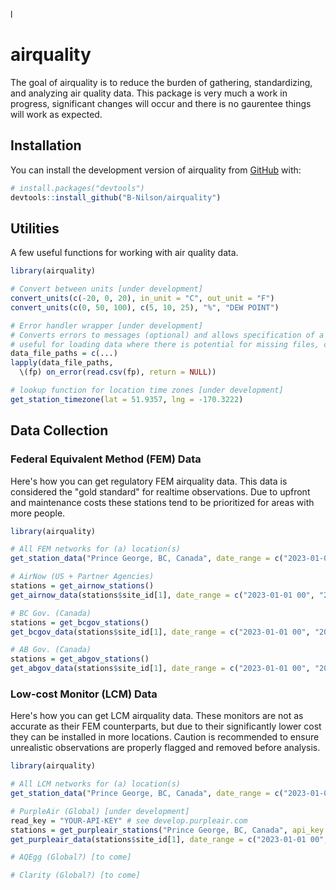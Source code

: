 l
# airquality

<!-- badges: start -->
<!-- badges: end -->

The goal of airquality is to reduce the burden of gathering, standardizing, and analyzing air quality data. This package is very much a work in progress, significant changes will occur and there is no gaurentee things will work as expected. 

## Installation

You can install the development version of airquality from [GitHub](https://github.com/) with:

``` r
# install.packages("devtools")
devtools::install_github("B-Nilson/airquality")
```

## Utilities 

A few useful functions for working with air quality data.

``` r 
library(airquality)

# Convert between units [under development]
convert_units(c(-20, 0, 20), in_unit = "C", out_unit = "F")
convert_units(c(0, 50, 100), c(5, 10, 25), "%", "DEW POINT")

# Error handler wrapper [under development]
# Converts errors to messages (optional) and allows specification of a return value on error instead of stopping the script 
# useful for loading data where there is potential for missing files, corruption, etc 
data_file_paths = c(...)
lapply(data_file_paths, 
  \(fp) on_error(read.csv(fp), return = NULL))

# lookup function for location time zones [under development]
get_station_timezone(lat = 51.9357, lng = -170.3222)

```

## Data Collection

### Federal Equivalent Method (FEM) Data
Here's how you can get regulatory FEM airquality data. This data is considered the "gold standard" for realtime observations. Due to upfront and maintenance costs these stations tend to be prioritized for areas with more people.

``` r
library(airquality)

# All FEM networks for (a) location(s)
get_station_data("Prince George, BC, Canada", date_range = c("2023-01-01 00", "2023-01-03 23"), networks = "FEM")

# AirNow (US + Partner Agencies) 
stations = get_airnow_stations()
get_airnow_data(stations$site_id[1], date_range = c("2023-01-01 00", "2023-01-03 23"))

# BC Gov. (Canada)
stations = get_bcgov_stations()
get_bcgov_data(stations$site_id[1], date_range = c("2023-01-01 00", "2023-01-03 23"))

# AB Gov. (Canada)
stations = get_abgov_stations()
get_abgov_data(stations$site_id[1], date_range = c("2023-01-01 00", "2023-01-03 23"))

```

### Low-cost Monitor (LCM) Data
Here's how you can get LCM airquality data. These monitors are not as accurate as their FEM counterparts, but due to their significantly lower cost they can be installed in more locations. Caution is recommended to ensure unrealistic observations are properly flagged and removed before analysis.

``` r
library(airquality)

# All LCM networks for (a) location(s)
get_station_data("Prince George, BC, Canada", date_range = c("2023-01-01 00", "2023-01-03 23"), networks = "LCM")

# PurpleAir (Global) [under development]
read_key = "YOUR-API-KEY" # see develop.purpleair.com
stations = get_purpleair_stations("Prince George, BC, Canada", api_key = read_key)
get_purpleair_data(stations$site_id[1], date_range = c("2023-01-01 00", "2023-01-03 23"), api_key = read_key)

# AQEgg (Global?) [to come]

# Clarity (Global?) [to come]

```

